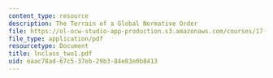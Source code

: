 ```yaml
---
content_type: resource
description: The Terrain of a Global Normative Order
file: https://ol-ocw-studio-app-production.s3.amazonaws.com/courses/17-000j-political-philosophy-global-justice-spring-2003/eaac78ad67c537eb29b384e83e0b8413_lnclass_two1.pdf
file_type: application/pdf
resourcetype: Document
title: lnclass_two1.pdf
uid: eaac78ad-67c5-37eb-29b3-84e83e0b8413
---
```

